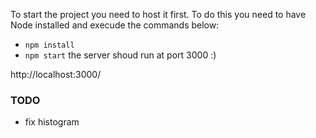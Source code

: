 To start the project you need to host it first.
To do this you need to have Node installed and execude the commands below:
- `npm install`
- `npm start`
the server shoud run at port 3000 :)

http://localhost:3000/

### TODO
- fix histogram
